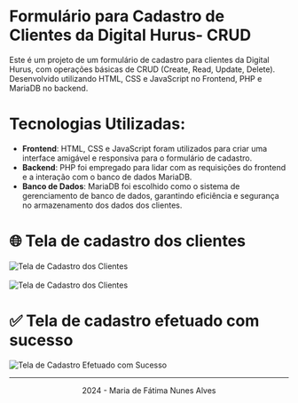 # Formulário para Cadastro de Clientes da Digital Hurus- CRUD

Este é um projeto de um formulário de cadastro para clientes da Digital Hurus, com operações básicas de CRUD (Create, Read, Update, Delete). Desenvolvido utilizando HTML, CSS e JavaScript no Frontend, PHP e MariaDB no backend.

# Tecnologias Utilizadas:

- **Frontend**: HTML, CSS e JavaScript foram utilizados para criar uma interface amigável e responsiva para o formulário de cadastro.
- **Backend**: PHP foi empregado para lidar com as requisições do frontend e a interação com o banco de dados MariaDB.
- **Banco de Dados**: MariaDB foi escolhido como o sistema de gerenciamento de banco de dados, garantindo eficiência e segurança no armazenamento dos dados dos clientes.

# 🌐 Tela de cadastro dos clientes

<img src="./assets/tela-cadastro-cliente-digital-hurus-pt1.png" alt="Tela de Cadastro dos Clientes">
<br><br>
<img src="./assets/tela-cadastro-cliente-digital-hurus-pt2.png" alt="Tela de Cadastro dos Clientes">

# ✅ Tela de cadastro efetuado com sucesso

<img src="./assets/tela-cadastro-efetuado-sucesso.png" alt="Tela de Cadastro Efetuado com Sucesso">

<hr>
<p align="center">2024 - Maria de Fátima Nunes Alves</p>